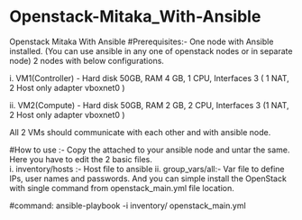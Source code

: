 # Openstack-Mitaka_With-Ansible
Openstack Mitaka With Ansible
#Prerequisites:-
One node with Ansible installed. (You can use ansible in any one of openstack nodes or in separate node)
2 nodes with below configurations.

i. VM1(Controller) - Hard disk 50GB, RAM 4 GB, 1 CPU, Interfaces 3 ( 1 NAT, 2 Host only adapter vboxnet0 )

ii. VM2(Compute) - Hard disk 50GB, RAM 2 GB, 2 CPU, Interfaces 3 (1 NAT, 2 Host only adapter vboxnet0 )

All 2 VMs should communicate with each other and with ansible node.

#How to use :-
Copy the attached to your ansible node and untar the same.
Here you have to edit the 2 basic files.                     
i. inventory/hosts :- Host file to ansible 
ii. group_vars/all:- Var file to define IPs, user names and passwords.
And you can simple install the OpenStack with single command from openstack_main.yml file location.

#command:
ansible-playbook -i inventory/ openstack_main.yml
